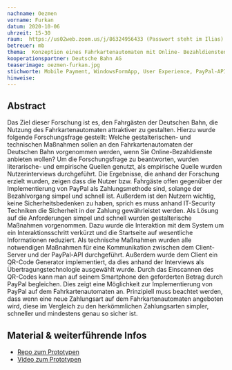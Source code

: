 ```yaml
---
nachname: Oezmen
vorname: Furkan
datum: 2020-10-06
uhrzeit: 15-30
raum:  https://us02web.zoom.us/j/86324956433 (Passwort steht im Ilias)
betreuer: mb
thema: 	Konzeption eines Fahrkartenautomaten mit Online- Bezahldiensten unter Berücksichtigung der Mensch Computer Interaktion und Mobile Payment
kooperationspartner: Deutsche Bahn AG
teaserimage: oezmen-furkan.jpg
stichworte: Mobile Payment, WindowsFormApp, User Experience, PayPal-API
hinweise:
---
```


## Abstract
Das Ziel dieser Forschung ist es, den Fahrgästen der Deutschen Bahn, die Nutzung des Fahrkartenautomaten attraktiver zu gestalten. Hierzu wurde folgende Forschungsfrage gestellt: Welche gestalterischen- und technischen Maßnahmen sollen an den Fahrkartenautomaten der Deutschen Bahn vorgenommen werden, wenn Sie Online-Bezahldienste anbieten wollen?
Um die Forschungsfrage zu beantworten, wurden literarische- und empirische Quellen genutzt, als empirische Quelle wurden Nutzerinterviews durchgeführt.
Die Ergebnisse, die anhand der Forschung erzielt wurden, zeigen dass die Nutzer bzw. Fahrgäste offen gegenüber der Implementierung von PayPal als Zahlungsmethode sind, solange der Bezahlvorgang simpel und schnell ist. Außerdem ist den Nutzern wichtig, keine Sicherheitsbedenken zu haben, sprich es muss anhand IT-Security Techniken die Sicherheit in der Zahlung gewährleistet werden.
Als Lösung auf die Anforderungen simpel und schnell wurden gestalterische Maßnahmen vorgenommen. Dazu wurde die Interaktion mit dem System um ein Interaktionsschritt verkürzt und die Startseite auf wesentliche Informationen reduziert. Als technische Maßnahmen wurden alle notwendigen Maßnahmen für eine Kommunikation zwischen dem Client-Server und der PayPal-API durchgeführt. Außerdem wurde dem Client ein QR-Code Generator implementiert, da dies anhand der Interviews als Übertragungstechnologie ausgewählt wurde. Durch das Einscannen des QR-Codes kann man auf seinem Smartphone den geforderten Betrag durch PayPal begleichen.
Dies zeigt eine Möglichkeit zur Implementierung von PayPal auf dem Fahrkartenautomaten an. Prinzipiell muss beachtet werden, dass wenn eine neue Zahlungsart auf dem Fahrkartenautomaten angeboten wird, diese im Vergleich zu den herkömmlichen Zahlungsarten simpler, schneller und mindestens genau so sicher ist.

## Material & weiterführende Infos
- [Repo zum Prototypen](https://github.com/furkanoezmen/projects)
- [Video zum Prototypen](https://youtu.be/oV3C9hcawNU)
